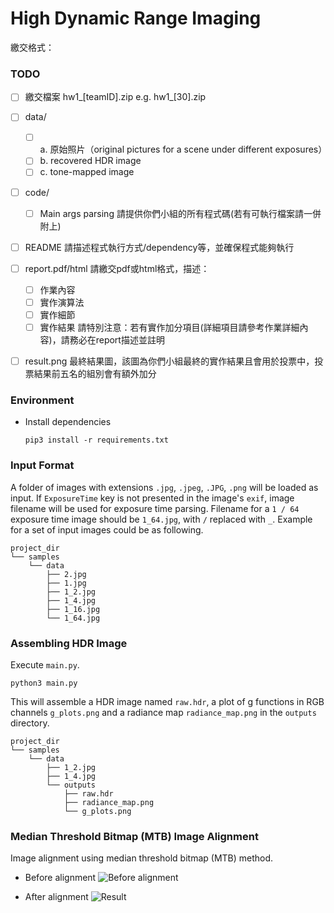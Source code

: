 # High Dynamic Range Imaging

繳交格式：

### TODO
- [ ] 繳交檔案 hw1_[teamID].zip e.g. hw1_[30].zip
- [ ] data/
    - [ ] a. 原始照片（original pictures for a scene under different exposures）
    - [ ] b. recovered HDR image
    - [ ] c. tone-mapped image
- [ ] code/
  - [ ] Main args parsing
    請提供你們小組的所有程式碼(若有可執行檔案請一併附上)
- [ ] README
    請描述程式執行方式/dependency等，並確保程式能夠執行
- [ ] report.pdf/html
    請繳交pdf或html格式，描述：
    - [ ] 作業內容
    - [ ] 實作演算法
    - [ ] 實作細節
    - [ ] 實作結果
    請特別注意：若有實作加分項目(詳細項目請參考作業詳細內容)，請務必在report描述並註明
- [ ] result.png
    最終結果圖，該圖為你們小組最終的實作結果且會用於投票中，投票結果前五名的組別會有額外加分


### Environment

* Install dependencies
  ```shell
  pip3 install -r requirements.txt
  ```

### Input Format
A folder of images with extensions `.jpg`, `.jpeg`, `.JPG`, `.png` will be loaded as input.
If `ExposureTime` key is not presented in the image's `exif`, image filename will be used for exposure time parsing.
Filename for a `1 / 64` exposure time image should be `1_64.jpg`, with `/` replaced with `_`.
Example for a set of input images could be as following.
```
project_dir
└── samples
    └── data
        ├── 2.jpg
        ├── 1.jpg
        ├── 1_2.jpg
        ├── 1_4.jpg
        ├── 1_16.jpg
        └── 1_64.jpg
```

### Assembling HDR Image
Execute `main.py`.
```shell
python3 main.py
```
This will assemble a HDR image named `raw.hdr`, a plot of g functions in RGB channels `g_plots.png` and
a radiance map `radiance_map.png` in the `outputs` directory.
```
project_dir
└── samples
    └── data
        ├── 1_2.jpg
        ├── 1_4.jpg
        └── outputs
            ├── raw.hdr
            ├── radiance_map.png
            └── g_plots.png
```

### Median Threshold Bitmap (MTB) Image Alignment
Image alignment using median threshold bitmap (MTB) method.
* Before alignment
  ![Before alignment](https://github.com/Zzznorlax/hdr/blob/main/resource/pre_alignment.png)

* After alignment
  ![Result](https://github.com/Zzznorlax/hdr/blob/main/resource/aligned.png)
